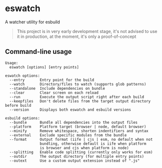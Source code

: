 # eswatch

A watcher utility for esbuild

> This project is in very early development stage, it's not advised to use it in production, at the moment, it's only a proof-of-concept

## Command-line usage

```
Usage:
  eswatch [options] [entry points]

eswatch options:
  --entry       Entry point for the build
  --watch       Directory/files to watch (supports glob patterns)
  --standalone  Include dependencies on bundle
  --clear       Clear screen on each reload
  --run         Execute the output script right after each build
  --keepfiles   Don't delete files from the target output directory before build
  --version     Displays both eswatch and esbuild versions

esbuild options:
  --bundle      Bundle all dependencies into the output files
  --platform    Platform target (browser | node, default browser)
  --minify      Remove whitespace, shorten indentifiers and syntax
  --external    Exclude specific modules from the bundle
  --format      Output format (iife | cjs | esm, no default when not
                bundling, otherwise default is iife when platform
                is browser and cjs when platform is node)
  --splitting   Enable code splitting (currently only works for esm)
  --outdir      The output directory (for multiple entry points)
  --outext      Use a custom output extension instead of ".js"
```
